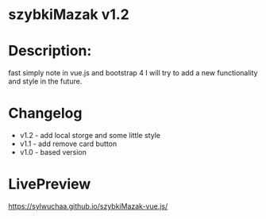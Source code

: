 
# szybkiMazak v1.2
 # Description:
fast simply note in vue.js and bootstrap 4 
I will try to add a new functionality and style in the future.
# Changelog
* v1.2 - add local storge and some little style 
* v1.1 - add remove card button
* v1.0 - based version

# LivePreview
https://sylwuchaa.github.io/szybkiMazak-vue.js/
